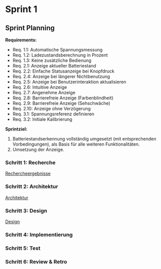 # Sprint 1

## Sprint Planning

**Requirements:**

- Req. 1.1: Automatische Spannungsmessung
- Req. 1.2: Ladezustandsberechnung in Prozent
- Req. 1.3: Keine zusätzliche Bedienung
- Req. 2.1: Anzeige aktueller Batteriestand
- Req. 2.2: Einfache Statusanzeige bei Knopfdruck
- Req. 2.4: Anzeige bei längerer Nichtbenutzung
- Req. 2.5: Anzeige bei Benutzerinteraktion aktualisieren
- Req. 2.6: Intuitive Anzeige
- Req. 2.7: Angenehme Anzeige
- Req. 2.8: Barrierefreie Anzeige (Farbenblindheit)
- Req. 2.9: Barrierefreie Anzeige (Sehschwäche)
- Req. 2.10: Anzeige ohne Verzögerung
- Req. 3.1: Spannungsreferenz definieren
- Req. 3.2: Initiale Kalibrierung

**Sprintziel:**

1. Batteriestandserkennung vollständig umgesetzt (mit entsprechenden Vorbedingungen), als Basis für alle weiteren Funktionalitäten.
2. Umsetzung der Anzeige.

### Schritt 1: Recherche

[Rechercheergebnisse](./referenziert/Rechercheergebnisse.md)

### Schritt 2: Architektur

[Architektur](Architektur.md)

### Schritt 3: Design

[Design](Design.md)

### Schritt 4: Implementierung



### Schritt 5: Test



### Schritt 6: Review & Retro


